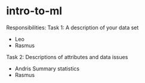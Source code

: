 # intro-to-ml

Responsibilities:
Task 1: A description of your data set
  - Leo
  - Rasmus

Task 2:
Descriptions of attributes and data issues
  - Andris
Summary statistics
  - Rasmus
